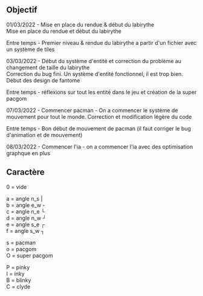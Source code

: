 ## Objectif

01/03/2022 - Mise en place du rendue & début du labirythe<br/>
Mise en place du rendue et début du labirythe

Entre temps - Premier niveau & rendue du labirythe a partir d'un fichier avec un système de tiles

03/03/2022 - Début du système d'entité et correction du problème au changement de taille du labirythe<br/>
Correction du bug fini. Un système d'entité fonctionnel, il est trop bien. Début des design de fantome

Entre temps - réflexions sur tout les entité dans le jeu et création de la super pacgom

07/03/2022 - Commencer pacman - On a commencer le système de mouvement pour tout le monde. Correction et modification légère du code

Entre temps - Bon début de mouvement de pacman (il faut corriger le bug d'animation et de mouvement)

08/03/2022 - Commencer l'ia - on a commencer l'ia avec des optimisation graphque en plus

## Caractère

0 = vide

a = angle n_s |<br/>
b = angle e_w -<br/>
c = angle n_e └<br/>
d = angle n_w ┘<br/>
e = angle s_e ┌<br/>
f = angle s_w ┐<br/>

s = pacman<br/>
o = pacgom<br/>
O = super pacgom<br/>

P = pinky<br/>
I = inky<br/>
B = blinky<br/>
C = clyde<br/>

